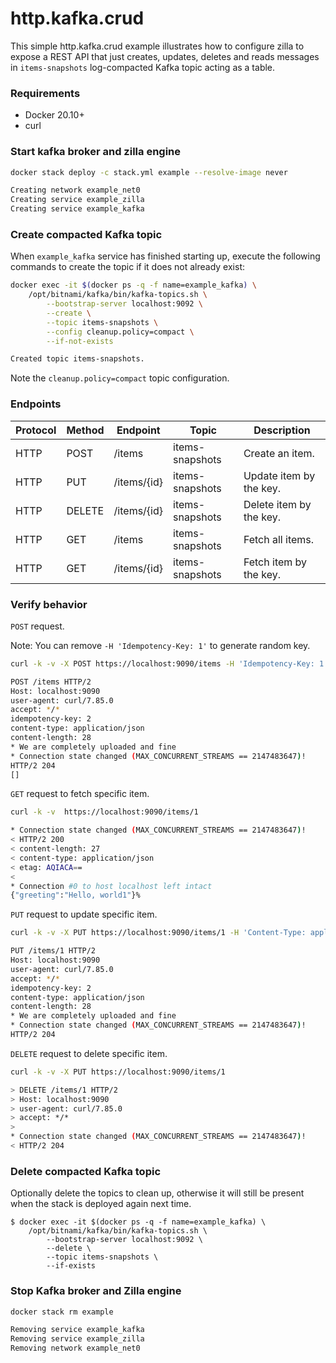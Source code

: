 # http.kafka.crud
This simple http.kafka.crud example illustrates how to configure zilla to expose a REST API that just creates, updates, deletes and reads messages in `items-snapshots` log-compacted Kafka topic acting as a table.

### Requirements
 - Docker 20.10+
 - curl

### Start kafka broker and zilla engine
```bash
docker stack deploy -c stack.yml example --resolve-image never
```

```bash
Creating network example_net0
Creating service example_zilla
Creating service example_kafka
```

### Create compacted Kafka topic
When `example_kafka` service has finished starting up, execute the following commands to create the topic if it does not already exist:

```bash
docker exec -it $(docker ps -q -f name=example_kafka) \
    /opt/bitnami/kafka/bin/kafka-topics.sh \
        --bootstrap-server localhost:9092 \
        --create \
        --topic items-snapshots \
        --config cleanup.policy=compact \
        --if-not-exists
```

```bash
Created topic items-snapshots.
```
Note the `cleanup.policy=compact` topic configuration.

### Endpoints

| Protocol | Method | Endpoint    | Topic           | Description             |
|----------|--------|-------------|-----------------|-------------------------|
| HTTP     | POST   | /items      | items-snapshots | Create an item.         |
| HTTP     | PUT    | /items/{id} | items-snapshots | Update item by the key. |
| HTTP     | DELETE | /items/{id} | items-snapshots | Delete item by the key. |
| HTTP     | GET    | /items      | items-snapshots | Fetch all items.        |
| HTTP     | GET    | /items/{id} | items-snapshots | Fetch item by the key.  |


### Verify behavior
`POST` request.

Note: You can remove `-H 'Idempotency-Key: 1'` to generate random key.

```bash
curl -k -v -X POST https://localhost:9090/items -H 'Idempotency-Key: 1'  -H 'Content-Type: application/json' -d '{"greeting":"Hello, world1"}'
```

```bash
POST /items HTTP/2
Host: localhost:9090
user-agent: curl/7.85.0
accept: */*
idempotency-key: 2
content-type: application/json
content-length: 28
* We are completely uploaded and fine
* Connection state changed (MAX_CONCURRENT_STREAMS == 2147483647)!
HTTP/2 204
[]
```

`GET` request to fetch specific item. 
```bash
curl -k -v  https://localhost:9090/items/1
```

```bash
* Connection state changed (MAX_CONCURRENT_STREAMS == 2147483647)!
< HTTP/2 200
< content-length: 27
< content-type: application/json
< etag: AQIACA==
<
* Connection #0 to host localhost left intact
{"greeting":"Hello, world1"}%
```

`PUT` request to update specific item.
```bash
curl -k -v -X PUT https://localhost:9090/items/1 -H 'Content-Type: application/json' -d '{"greeting":"Hello, world2"}'
```

```bash
PUT /items/1 HTTP/2
Host: localhost:9090
user-agent: curl/7.85.0
accept: */*
idempotency-key: 2
content-type: application/json
content-length: 28
* We are completely uploaded and fine
* Connection state changed (MAX_CONCURRENT_STREAMS == 2147483647)!
HTTP/2 204
```

`DELETE` request to delete specific item.
```bash
curl -k -v -X PUT https://localhost:9090/items/1
```

```bash
> DELETE /items/1 HTTP/2
> Host: localhost:9090
> user-agent: curl/7.85.0
> accept: */*
>
* Connection state changed (MAX_CONCURRENT_STREAMS == 2147483647)!
< HTTP/2 204
```

### Delete compacted Kafka topic
Optionally delete the topics to clean up, otherwise it will still be present when the stack is deployed again next time.
```
$ docker exec -it $(docker ps -q -f name=example_kafka) \
    /opt/bitnami/kafka/bin/kafka-topics.sh \
        --bootstrap-server localhost:9092 \
        --delete \
        --topic items-snapshots \
        --if-exists
```

### Stop Kafka broker and Zilla engine
```bash
docker stack rm example
```

```bash
Removing service example_kafka
Removing service example_zilla
Removing network example_net0
```


